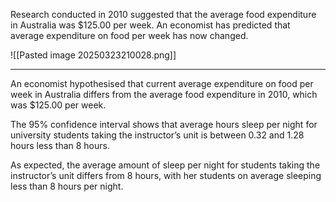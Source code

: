Research conducted in 2010 suggested that the average food expenditure in Australia was $125.00 per week.  An economist has predicted that average expenditure on food per week has now changed.

![[Pasted image 20250323210028.png]]

---
An economist hypothesised that current average expenditure on food per week in Australia differs from the average food expenditure in 2010, which was $125.00 per week. 

The 95% confidence interval shows that average hours sleep per night for university students taking the instructor’s unit is between 0.32 and 1.28 hours less than 8 hours. 

As expected, the average amount of sleep per night for students taking the instructor’s unit differs from 8 hours, with her students on average sleeping less than 8 hours per night.
